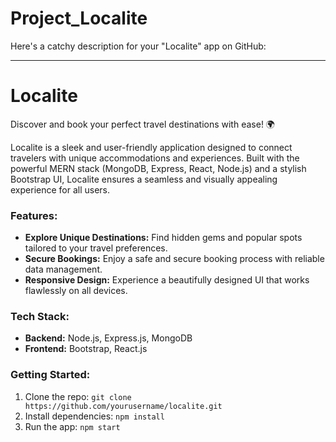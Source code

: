 # Project_Localite
Here's a catchy description for your "Localite" app on GitHub:

---

# Localite

Discover and book your perfect travel destinations with ease! 🌍

Localite is a sleek and user-friendly application designed to connect travelers with unique accommodations and experiences. Built with the powerful MERN stack (MongoDB, Express, React, Node.js) and a stylish Bootstrap UI, Localite ensures a seamless and visually appealing experience for all users.

### Features:
- **Explore Unique Destinations:** Find hidden gems and popular spots tailored to your travel preferences.
- **Secure Bookings:** Enjoy a safe and secure booking process with reliable data management.
- **Responsive Design:** Experience a beautifully designed UI that works flawlessly on all devices.

### Tech Stack:
- **Backend:** Node.js, Express.js, MongoDB
- **Frontend:** Bootstrap, React.js

### Getting Started:
1. Clone the repo: `git clone https://github.com/yourusername/localite.git`
2. Install dependencies: `npm install`
3. Run the app: `npm start`

